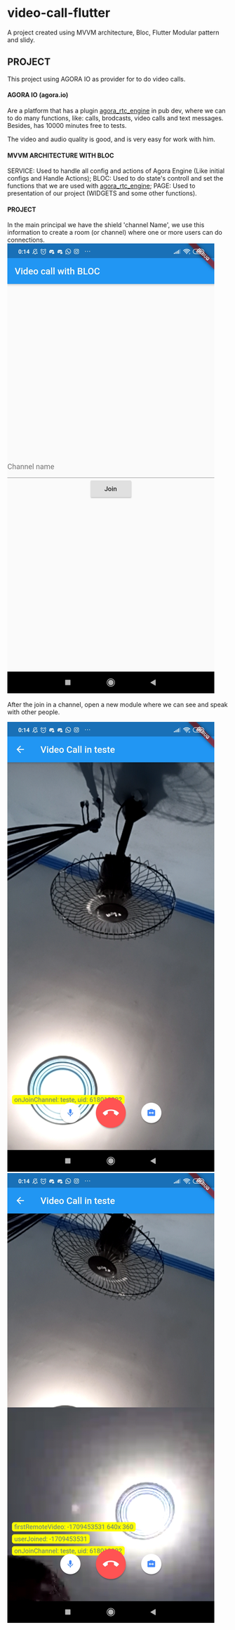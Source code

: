 # video-call-flutter

A project created using MVVM architecture, Bloc, Flutter Modular pattern and slidy.

## PROJECT 

This project using AGORA IO as provider for to do video calls.

#### AGORA IO (agora.io)
Are a platform that has a plugin [agora_rtc_engine](https://pub.dev/packages/agora_rtc_engine) in pub dev, where we can to do many functions, like: calls, brodcasts, video calls and text messages. Besides, has 10000 minutes free to tests. 

The video and audio quality is good, and is very easy for work with him. 

#### MVVM ARCHITECTURE WITH BLOC

SERVICE: Used to handle all config and actions of Agora Engine (Like initial configs and Handle Actions);
BLOC: Used to do state's controll and set the functions that we are used with [agora_rtc_engine](https://pub.dev/packages/agora_rtc_engine);
PAGE: Used to presentation of our project (WIDGETS and some other functions).

#### PROJECT 

In the main principal we have the shield 'channel Name', we use this information to create a room (or channel) where one or more users can do connections.  
![image main](screenshot_main.jpg)

After the join in a channel, open a new module where we can see and speak with other people.

![image one user](screenshot_one_user.jpg)
![image two users](screenshot_two_users.jpg)
